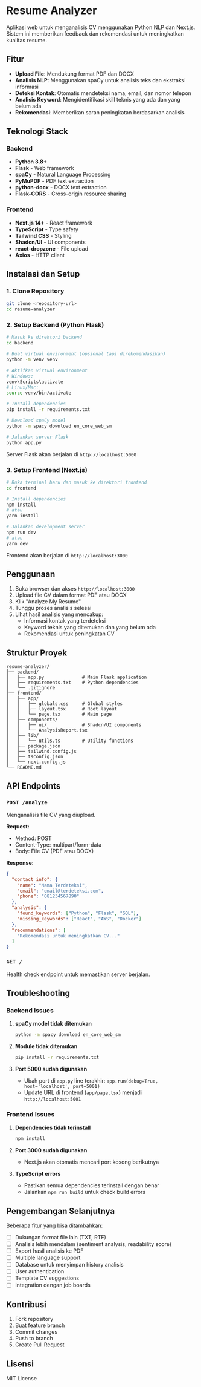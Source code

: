 # Resume Analyzer

Aplikasi web untuk menganalisis CV menggunakan Python NLP dan Next.js. Sistem ini memberikan feedback dan rekomendasi untuk meningkatkan kualitas resume.

## Fitur

- **Upload File**: Mendukung format PDF dan DOCX
- **Analisis NLP**: Menggunakan spaCy untuk analisis teks dan ekstraksi informasi
- **Deteksi Kontak**: Otomatis mendeteksi nama, email, dan nomor telepon
- **Analisis Keyword**: Mengidentifikasi skill teknis yang ada dan yang belum ada
- **Rekomendasi**: Memberikan saran peningkatan berdasarkan analisis

## Teknologi Stack

### Backend
- **Python 3.8+**
- **Flask** - Web framework
- **spaCy** - Natural Language Processing
- **PyMuPDF** - PDF text extraction
- **python-docx** - DOCX text extraction
- **Flask-CORS** - Cross-origin resource sharing

### Frontend
- **Next.js 14+** - React framework
- **TypeScript** - Type safety
- **Tailwind CSS** - Styling
- **Shadcn/UI** - UI components
- **react-dropzone** - File upload
- **Axios** - HTTP client

## Instalasi dan Setup

### 1. Clone Repository

```bash
git clone <repository-url>
cd resume-analyzer
```

### 2. Setup Backend (Python Flask)

```bash
# Masuk ke direktori backend
cd backend

# Buat virtual environment (opsional tapi direkomendasikan)
python -m venv venv

# Aktifkan virtual environment
# Windows:
venv\Scripts\activate
# Linux/Mac:
source venv/bin/activate

# Install dependencies
pip install -r requirements.txt

# Download spaCy model
python -m spacy download en_core_web_sm

# Jalankan server Flask
python app.py
```

Server Flask akan berjalan di `http://localhost:5000`

### 3. Setup Frontend (Next.js)

```bash
# Buka terminal baru dan masuk ke direktori frontend
cd frontend

# Install dependencies
npm install
# atau
yarn install

# Jalankan development server
npm run dev
# atau
yarn dev
```

Frontend akan berjalan di `http://localhost:3000`

## Penggunaan

1. Buka browser dan akses `http://localhost:3000`
2. Upload file CV dalam format PDF atau DOCX
3. Klik "Analyze My Resume"
4. Tunggu proses analisis selesai
5. Lihat hasil analisis yang mencakup:
   - Informasi kontak yang terdeteksi
   - Keyword teknis yang ditemukan dan yang belum ada
   - Rekomendasi untuk peningkatan CV

## Struktur Proyek

```
resume-analyzer/
├── backend/
│   ├── app.py              # Main Flask application
│   ├── requirements.txt    # Python dependencies
│   └── .gitignore
├── frontend/
│   ├── app/
│   │   ├── globals.css     # Global styles
│   │   ├── layout.tsx      # Root layout
│   │   └── page.tsx        # Main page
│   ├── components/
│   │   ├── ui/             # Shadcn/UI components
│   │   └── AnalysisReport.tsx
│   ├── lib/
│   │   └── utils.ts        # Utility functions
│   ├── package.json
│   ├── tailwind.config.js
│   ├── tsconfig.json
│   └── next.config.js
└── README.md
```

## API Endpoints

### `POST /analyze`
Menganalisis file CV yang diupload.

**Request:**
- Method: POST
- Content-Type: multipart/form-data
- Body: File CV (PDF atau DOCX)

**Response:**
```json
{
  "contact_info": {
    "name": "Nama Terdeteksi",
    "email": "email@terdeteksi.com",
    "phone": "081234567890"
  },
  "analysis": {
    "found_keywords": ["Python", "Flask", "SQL"],
    "missing_keywords": ["React", "AWS", "Docker"]
  },
  "recommendations": [
    "Rekomendasi untuk meningkatkan CV..."
  ]
}
```

### `GET /`
Health check endpoint untuk memastikan server berjalan.

## Troubleshooting

### Backend Issues

1. **spaCy model tidak ditemukan**
   ```bash
   python -m spacy download en_core_web_sm
   ```

2. **Module tidak ditemukan**
   ```bash
   pip install -r requirements.txt
   ```

3. **Port 5000 sudah digunakan**
   - Ubah port di `app.py` line terakhir: `app.run(debug=True, host='localhost', port=5001)`
   - Update URL di frontend (`app/page.tsx`) menjadi `http://localhost:5001`

### Frontend Issues

1. **Dependencies tidak terinstall**
   ```bash
   npm install
   ```

2. **Port 3000 sudah digunakan**
   - Next.js akan otomatis mencari port kosong berikutnya

3. **TypeScript errors**
   - Pastikan semua dependencies terinstall dengan benar
   - Jalankan `npm run build` untuk check build errors

## Pengembangan Selanjutnya

Beberapa fitur yang bisa ditambahkan:
- [ ] Dukungan format file lain (TXT, RTF)
- [ ] Analisis lebih mendalam (sentiment analysis, readability score)
- [ ] Export hasil analisis ke PDF
- [ ] Multiple language support
- [ ] Database untuk menyimpan history analisis
- [ ] User authentication
- [ ] Template CV suggestions
- [ ] Integration dengan job boards

## Kontribusi

1. Fork repository
2. Buat feature branch
3. Commit changes
4. Push to branch
5. Create Pull Request

## Lisensi

MIT License